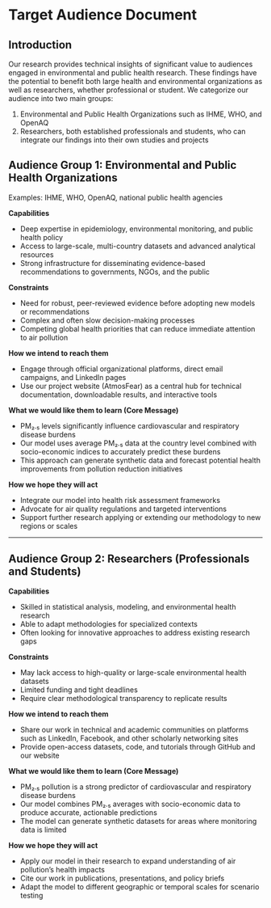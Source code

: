 
# Target Audience Document

## Introduction

Our research provides technical insights of significant value to audiences engaged
in environmental and public health research. These findings have the potential
to benefit both large health and environmental organizations as well as researchers,
whether professional or student. We categorize our audience into two main groups:

1. Environmental and Public Health Organizations such as IHME, WHO, and OpenAQ  
2. Researchers, both established professionals and students, who can integrate
   our findings into their own studies and projects  

## Audience Group 1: Environmental and Public Health Organizations

Examples: IHME, WHO, OpenAQ, national public health agencies

**Capabilities**  

- Deep expertise in epidemiology, environmental monitoring, and public health
  policy  
- Access to large-scale, multi-country datasets and advanced analytical
  resources  
- Strong infrastructure for disseminating evidence-based recommendations to
  governments, NGOs, and the public  

**Constraints**  

- Need for robust, peer-reviewed evidence before adopting new models or
  recommendations  
- Complex and often slow decision-making processes  
- Competing global health priorities that can reduce immediate attention to air
  pollution  

**How we intend to reach them**  

- Engage through official organizational platforms, direct email campaigns, and
  LinkedIn pages  
- Use our project website (AtmosFear) as a central hub for technical documentation,
  downloadable results, and interactive tools  

**What we would like them to learn (Core Message)**  

- PM₂.₅ levels significantly influence cardiovascular and respiratory disease
  burdens  
- Our model uses average PM₂.₅ data at the country level combined with
  socio-economic indices to accurately predict these burdens  
- This approach can generate synthetic data and forecast potential health improvements
  from pollution reduction initiatives  

**How we hope they will act**  

- Integrate our model into health risk assessment frameworks  
- Advocate for air quality regulations and targeted interventions  
- Support further research applying or extending our methodology to new regions
  or scales  

---

## Audience Group 2: Researchers (Professionals and Students)

**Capabilities**  

- Skilled in statistical analysis, modeling, and environmental health research  
- Able to adapt methodologies for specialized contexts  
- Often looking for innovative approaches to address existing research gaps  

**Constraints**  

- May lack access to high-quality or large-scale environmental health datasets  
- Limited funding and tight deadlines  
- Require clear methodological transparency to replicate results  

**How we intend to reach them**  

- Share our work in technical and academic communities on platforms such as
  LinkedIn, Facebook, and other scholarly networking sites  
- Provide open-access datasets, code, and tutorials through GitHub and our
  website  

**What we would like them to learn (Core Message)**  

- PM₂.₅ pollution is a strong predictor of cardiovascular and respiratory disease
  burdens  
- Our model combines PM₂.₅ averages with socio-economic data to produce accurate,
  actionable predictions  
- The model can generate synthetic datasets for areas where monitoring data is
  limited  

**How we hope they will act**  

- Apply our model in their research to expand understanding of air pollution’s
  health impacts  
- Cite our work in publications, presentations, and policy briefs  
- Adapt the model to different geographic or temporal scales for scenario testing
